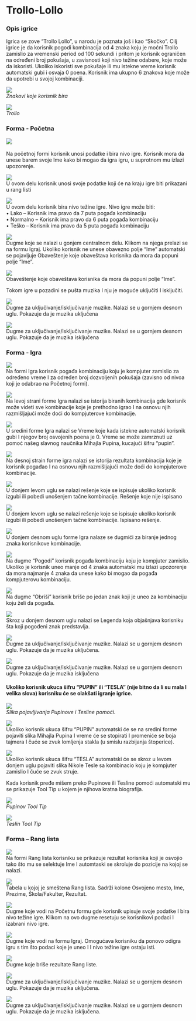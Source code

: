 # Trollo-Lollo

### Opis igrice
Igrica se zove “Trollo Lollo”, u narodu je poznata još i kao “Skočko”. 
Cilj igrice je da korisnik pogodi kombinacija od 4 znaka koju je moćni Trollo zamislio za vremenski period od 100 sekundi i pritom je korisnik ograničen na određeni broj pokušaja, u zavisnosti koji nivo težine odabere, koje može da iskoristi. Ukoliko iskoristi sve pokušaje ili mu istekne vreme korisnik automatski gubi i osvaja 0 poena.
Korisnik ima ukupno 6 znakova koje može da upotrebi u svojoj kombinaciji.

<img src="https://github.com/kovacevic-marko/Trollo-Lollo/blob/master/Screenshots/1.jpg" /><br>
<i>Znakovi koje korisnik bira</i>

<img src="https://github.com/kovacevic-marko/Trollo-Lollo/blob/master/Screenshots/2.jpg" /><br>
<i>Trollo</i>

### Forma - Početna

<img src="https://github.com/kovacevic-marko/Trollo-Lollo/blob/master/Screenshots/3.jpg" /><br></br>
Na početnoj formi korisnik unosi podatke i bira nivo igre. 
Korisnik mora da unese barem svoje Ime kako bi mogao da igra igru, u suprotnom mu izlazi upozorenje. 

<img src="https://github.com/kovacevic-marko/Trollo-Lollo/blob/master/Screenshots/4.jpg" /><br>
U ovom delu korisnik unosi svoje podatke koji će na kraju igre biti prikazani u rang listi

<img src="https://github.com/kovacevic-marko/Trollo-Lollo/blob/master/Screenshots/5.jpg" /><br>
U ovom delu korisnik bira nivo težine igre.
Nivo igre može biti:<br>
•	Lako – Korisnik ima pravo da 7 puta pogađa kombinaciju<br>
•	Normalno – Korisnik ima pravo da 6 puta pogađa kombinaciju<br>
•	Teško – Korisnik ima pravo da 5 puta pogađa kombinaciju<br>

<img src="https://github.com/kovacevic-marko/Trollo-Lollo/blob/master/Screenshots/6.jpg" /><br>
Dugme koje se nalazi u gonjem centralnom delu. Klikom na njega prelazi se na formu Igraj. Ukoliko korisnik ne unese obavezno polje “Ime” automatski se pojavljuje Obaveštenje koje obaveštava korisnika da mora da popuni polje “Ime”.

<img src="https://github.com/kovacevic-marko/Trollo-Lollo/blob/master/Screenshots/7.jpg" /><br>
Obaveštenje koje obaveštava korisnika da mora da popuni polje “Ime”.

Tokom igre u pozadini se pušta muzika I nju je moguće uključiti I isključiti.

<img src="https://github.com/kovacevic-marko/Trollo-Lollo/blob/master/Screenshots/8.jpg" /><br>
Dugme za uključivanje/isključivanje muzike. Nalazi se u gornjem desnom uglu. Pokazuje da je muzika uključena

<img src="https://github.com/kovacevic-marko/Trollo-Lollo/blob/master/Screenshots/9.jpg" /><br>
Dugme za uključivanje/isključivanje muzike. Nalazi se u gornjem desnom uglu. Pokazuje da je muzika isključena

### Forma - Igra

<img src="https://github.com/kovacevic-marko/Trollo-Lollo/blob/master/Screenshots/10.jpg" /><br>
Na formi Igra korisnik pogađa kombinaciju koju je kompjuter zamislio za određeno vreme I za određen broj dozvoljenih pokušaja (zavisno od nivoa koji je odabrao na Početnoj formi).

<img src="https://github.com/kovacevic-marko/Trollo-Lollo/blob/master/Screenshots/11.jpg" /><br>
Na levoj strani forme Igra nalazi se istorija biranih kombinacija gde korisnik može videti sve kombinacije koje je prethodno igrao I na osnovu njih razmišljajući može doći do kompjuterove kombinacije.

<img src="https://github.com/kovacevic-marko/Trollo-Lollo/blob/master/Screenshots/12.jpg" /><br>
U sredini forme Igra nalazi se Vreme koje kada istekne automatski korisnik gubi I njegov broj osvojenih poena je 0. 
Vreme se može zamrznuti uz pomoć našeg slavnog naučnika Mihajla Pupina, kucajući šifru “pupin”.

<img src="https://github.com/kovacevic-marko/Trollo-Lollo/blob/master/Screenshots/13.jpg" /><br>
Na desnoj strain forme igra nalazi se istorija rezultata kombinacija koje je korisnik pogađao I na osnovu njih razmišljajući može doći do kompjuterove kombinacije.

<img src="https://github.com/kovacevic-marko/Trollo-Lollo/blob/master/Screenshots/14.jpg" /><br>
U donjem levom uglu se nalazi rešenje koje se ispisuje ukoliko korisnik izgubi ili pobedi unošenjem tačne kombinacije.
Rešenje koje nije ispisano

<img src="https://github.com/kovacevic-marko/Trollo-Lollo/blob/master/Screenshots/15.jpg" /><br>
U donjem levom uglu se nalazi rešenje koje se ispisuje ukoliko korisnik izgubi ili pobedi unošenjem tačne kombinacije.
Ispisano rešenje.

<img src="https://github.com/kovacevic-marko/Trollo-Lollo/blob/master/Screenshots/16.jpg" /><br>
U donjem desnom uglu forme Igra nalaze se dugmići za biranje jednog znaka korisnikove kombinacije.

<img src="https://github.com/kovacevic-marko/Trollo-Lollo/blob/master/Screenshots/17.jpg" /><br>
Na dugme “Pogodi” korisnik pogađa kombinaciju koju je kompjuter zamislio. Ukoliko je korisnik uneo manje od 4 znaka automatski mu izlazi upozorenje da mora najmanje 4 znaka da unese kako bi mogao da pogađa kompjuterovu kombinaciju.

<img src="https://github.com/kovacevic-marko/Trollo-Lollo/blob/master/Screenshots/18.jpg" /><br>
Na dugme “Obriši” korisnik briše po jedan znak koji je uneo za kombinaciju koju želi da pogađa.

<img src="https://github.com/kovacevic-marko/Trollo-Lollo/blob/master/Screenshots/19.jpg" /><br>
Skroz u donjem desnom uglu nalazi se Legenda koja objašnjava korisniku šta koji pogođeni znak predstavlja.

<img src="https://github.com/kovacevic-marko/Trollo-Lollo/blob/master/Screenshots/20.jpg" /><br>
Dugme za uključivanje/isključivanje muzike. Nalazi se u gornjem desnom uglu. Pokazuje da je muzika uključena.

<img src="https://github.com/kovacevic-marko/Trollo-Lollo/blob/master/Screenshots/21.jpg" /><br>
Dugme za uključivanje/isključivanje muzike. Nalazi se u gornjem desnom uglu. Pokazuje da je muzika isključena

#### Ukoliko korisnik ukuca šifru “PUPIN” ili “TESLA” (nije bitno da li su mala I velika slova) korisniku će se olakšati igranje igrice.<br>
<img src="https://github.com/kovacevic-marko/Trollo-Lollo/blob/master/Screenshots/22.jpg" /><br>
<i>Slika pojavljivanja Pupinove i Tesline pomoći.</i>

<img src="https://github.com/kovacevic-marko/Trollo-Lollo/blob/master/Screenshots/23.jpg" /><br>
Ukoliko korisnik ukuca šifru “PUPIN” automatski će se na sredini forme pojaviti slika Mihajla Pupina I vreme će se stopirati I promeniće se boja tajmera I čuće se zvuk lomljenja stakla (u smislu razbijanja štoperice).

<img src="https://github.com/kovacevic-marko/Trollo-Lollo/blob/master/Screenshots/24.jpg" /><br>
Ukoliko korisnik ukuca šifru “TESLA” automatski će se skroz u levom donjem uglu pojaviti slika Nikole Tesle sa kombinacio koju je kompjuter zamislio I čuće se zvuk struje.

Kada korisnik pređe mišem preko Pupinove ili Tesline pomoći automatski mu se prikazuje Tool Tip u kojem je njihova kratna biografija.

<img src="https://github.com/kovacevic-marko/Trollo-Lollo/blob/master/Screenshots/25.jpg" /><br>
<i>Pupinov Tool Tip</i>

<img src="https://github.com/kovacevic-marko/Trollo-Lollo/blob/master/Screenshots/26.jpg" /><br>
<i>Teslin Tool Tip</i>


### Forma – Rang lista

<img src="https://github.com/kovacevic-marko/Trollo-Lollo/blob/master/Screenshots/27.jpg" /><br>
Na formi Rang lista korisniku se prikazuje rezultat korisnika koji je osvojio tako što mu se selektuje Ime I automtaski se skroluje do pozicije na kojoj se nalazi.

<img src="https://github.com/kovacevic-marko/Trollo-Lollo/blob/master/Screenshots/28.jpg" /><br>
Tabela u kojoj je smeštena Rang lista. Sadrži kolone Osvojeno mesto, Ime, Prezime, Škola/Fakulter, Rezultat.

<img src="https://github.com/kovacevic-marko/Trollo-Lollo/blob/master/Screenshots/29.jpg" /><br>
Dugme koje vodi na Početnu formu gde korisnik upisuje svoje podatke I bira nivo težine igre. Klikom na ovo dugme resetuju se korisnikovi podaci I izabrani nivo igre.

<img src="https://github.com/kovacevic-marko/Trollo-Lollo/blob/master/Screenshots/30.jpg" /><br>
Dugme koje vodi na formu Igraj. Omogućava korisniku da ponovo odigra igru s tim što podaci koje je uneo I I nivo težine igre ostaju isti.

<img src="https://github.com/kovacevic-marko/Trollo-Lollo/blob/master/Screenshots/31.jpg" /><br>
Dugme koje briše rezultate Rang liste.

<img src="https://github.com/kovacevic-marko/Trollo-Lollo/blob/master/Screenshots/32.jpg" /><br>
Dugme za uključivanje/isključivanje muzike. Nalazi se u gornjem desnom uglu. Pokazuje da je muzika uključena.

<img src="https://github.com/kovacevic-marko/Trollo-Lollo/blob/master/Screenshots/33.jpg" /><br>
Dugme za uključivanje/isključivanje muzike. Nalazi se u gornjem desnom uglu. Pokazuje da je muzika isključena.

